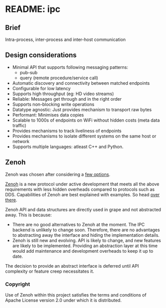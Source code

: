 # README: ipc

## Brief

Intra-process, inter-process and inter-host communication

## Design considerations

- Minimal API that supports following messaging patterns:
  - pub-sub
  - query (remote procedure/service call)
- Automatic discovery and connectivity between matched endpoints
- Configurable for low latency
- Supports high throughput (eg: HD video streams)
- Reliable: Messages get through and in the right order
- Supports non-blocking write operations
- Datatype agnostic: Just provides mechanism to transport raw bytes
- Performant: Minimises data copies
- Scalable to 1000s of endpoints on WiFi without hidden costs (meta data traffic)
- Provides mechanisms to track liveliness of endpoints
- Provides mechanisms to isolate different systems on the same host or network
- Supports multiple languages: atleast C++ and Python.

## Zenoh

Zenoh was chosen after considering a [few options](./docs/ipc_options.md).

[Zenoh](https://zenoh.io/docs/overview/what-is-zenoh/) is a new protocol under active development that meets all the above requirements with less hidden overheads compared to protocols such as DDS. Capabilities of Zenoh are best explained with examples. So head [over there](./examples/README.md).

Zenoh API and data structures are directly used in grape and not abstracted away. This is because:

- There are no good alternatives to Zenoh at the moment. The IPC backend is unlikely to change soon. Therefore, there are no advantages to abstracting away the interface and hiding the implementation details.
- Zenoh is still new and evolving. API is likely to change, and new features are likely to be implemented. Providing an abstraction layer at this time would add maintenance and development overheads to keep it up to date.

The decision to provide an abstract interface is deferred until API complexity or feature creep necessitates it.

### Copyright

Use of Zenoh within this project satisfies the terms and conditions of Apache License version 2.0 under which it is distributed.
